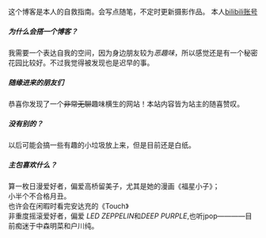 
这个博客是本人的自救指南。会写点随笔，不定时更新摄影作品。
本人[bilibili账号](https://space.bilibili.com/413010268)

##### 为什么会搭一个博客？
我需要一个表达自我的空间，因为身边朋友较为*恶趣味*，所以感觉还是有一个秘密花园比较好。不过我觉得被发现也是迟早的事。

##### 随缘进来的朋友们
恭喜你发现了一个<del>非常无聊</del>趣味横生的网站！本站内容皆为站主的随喜赞叹。

##### 没有别的？
以后可能会搞一些有趣的小垃圾放上来，但是目前还是白纸。

##### 主包喜欢什么？
算一枚日漫爱好者，偏爱高桥留美子，尤其是她的漫画《福星小子》；  
小半个不合格月丑。  
也许会在闲暇时看完安达充的《Touch》  
非重度摇滚爱好者，偏爱 *LED ZEPPELIN*和*DEEP PURPLE*,也听jpop————目前痴迷于中森明菜和户川纯。

